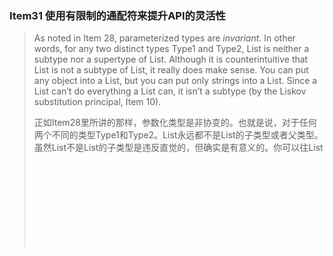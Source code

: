 ### Item31 使用有限制的通配符来提升API的灵活性

> As noted in Item 28, parameterized types are *invariant*. In other words, for any two distinct types Type1 and Type2, List<Type1> is neither a subtype nor a supertype of List<Type2>. Although it is counterintuitive that List<String> is not a subtype of List<Object>, it really does make sense. You can put any object into a List<Object>, but you can put only strings into a List<String>. Since a List<String> can’t do everything a List<Object> can, it isn’t a subtype (by the Liskov substitution principal, Item 10).

正如Item28里所讲的那样，参数化类型是非协变的。也就是说，对于任何两个不同的类型Type1和Type2。List<Type1>永远都不是List<Type2>的子类型或者父类型。虽然List<String>不是List<Object>的子类型是违反直觉的，但确实是有意义的。你可以往List<Object>里放所有的对象，但是只能往 List<String>里面放String对象。由于List<Stirng>不能做所有List<Object>可以做的事情，所有List<String>就不是List<Object>的子类型（里氏替换原则，Item10)。

> Sometimes you need more flexibility than invariant typing can provide. Consider the Stack class from Item 29. To refresh your memory, here is its public API:

有时，你需要非协变类型不能提供的灵活性，比如Item19中的Stack。为了唤醒你的记忆，下面是Stack的公开API：

```java
public class Stack<E> {
       public Stack();
       public void push(E e);
       public E pop();
       public boolean isEmpty();
}
```

> Suppose we want to add a method that takes a sequence of elements and pushes them all onto the stack. Here’s a first attempt:

假如我们需要添加一个方法，可以把一些列元素都放到stack里。下面是第一个尝试的版本：

```java
// pushAll method without wildcard type - deficient!
   public void pushAll(Iterable<E> src) {
       for (E e : src)
			 push(e);
   }
```

> This method compiles cleanly, but it isn’t entirely satisfactory. If the element type of the Iterable src exactly matches that of the stack, it works fine. But suppose you have a Stack<Number> and you invoke push(intVal), where intVal is of type Integer. This works because Integer is a subtype of Number. So logically, it seems that this should work, too:

这个方法可以干干净净地编译，但是还不是完全让人满意的。只有当Iterator实例src的元素类型恰好和stack的元素类型一致的时候，才能正常工作。但是，假设你现在有一个Stack<Number> ，并且你调用了push(intVal)方法，而intVal的类型是Integer。这个方法可以正常工作，因为Integer是Number的子类型。所以逻辑上来说，下面这段代码也应该可以工作。

```java
Stack<Number> numberStack = new Stack<>();
Iterable<Integer> integers = ... ;
numberStack.pushAll(integers);
```

> If you try it, however, you’ll get this error message because parameterized types are invariant:

然而，当你这个做的时候，由于参数化类型是非协变的，你将得到一个error信息如下。

```java
StackTest.java:7: error: incompatible types: Iterable<Integer>
   cannot be converted to Iterable<Number>
           numberStack.pushAll(integers);
                               ^
```

> Luckily, there’s a way out. The language provides a special kind of parameterized type call a *bounded wildcard type* to deal with situations like this. The type of the input parameter to pushAll should not be “Iterable of E” but “Iterable of some subtype of E,” and there is a wildcard type that means precisely that: Iterable<? extends E>. (The use of the keyword extends is slightly misleading: recall from Item 29 that *subtype* is defined so that every type is a subtype of itself, even though it does not extend itself.) Let’s modify pushAll to use this type:

幸运的是，还有一种方法。Java语言提供了一种特殊的参数化类型，被称为”有限制通配符类型“，就是用来解决类似这种问题的。pushAll方法的参数类型不应该是”E的Iterable接口“，而应该是“E的某个子类型的Iterable接口”，然后，这里有一个通配符类型，可以准确的表示这个意思： Iterable<? extends E>（其中extends关键字可能会造成一些误导，重申一下Item29里子类型的定义，每个类型都是自身的子类型，即使它没有继承它自己）。下面是使用这种类型修改后的pushAll方法：

```java
// Wildcard type for a parameter that serves as an E producer 
public void pushAll(Iterable<? extends E> src) {
       for (E e : src)
           push(e);
}
```

> With this change, not only does Stack compile cleanly, but so does the client code that wouldn’t compile with the original pushAll declaration. Because Stack and its client compile cleanly, you know that everything is typesafe.
>
> Now suppose you want to write a popAll method to go with pushAll. The popAll method pops each element off the stack and adds the elements to the given collection. Here’s how a first attempt at writing the popAll method might look:

通过这个修改后，不仅仅Stack可以干净地编译，那些没有和原始pushAll声明一起编译过的客户端代码也能干干净净地编译。由于Stack和客户端代码都可以干净地编译，你就知道所有的东西都是类型安全的。

现在假设你要写一个pushAll对应的方法popAll。popAll方法把stack中的每一个元素都弹出来，然后添加到一个给定的集合里。下面是第一次尝试写得popAll方法的代码：

```java
// popAll method without wildcard type - deficient!
   public void popAll(Collection<E> dst) {
       while (!isEmpty())
           dst.add(pop());
}
```

> Again, this compiles cleanly and works fine if the element type of the destination collection exactly matches that of the stack. But again, it isn’t entirely satisfactory. Suppose you have a Stack<Number> and variable of type Object. If you pop an element from the stack and store it in the variable, it compiles and runs without error. So shouldn’t you be able to do this, too?

同样地，这个代码也能干净地编译，当目标集合的元素类型和stack的一致的时候，也能正常工作。但是同样地，这并不能让人满意。假如你有一个Stack<Number>和一个类型为Object的变量。当你把一个元素从stack中弹出来并存储到这变量中时，可以正常编译运行，不会有error。那么，你为什么不能像下面这么做呢？

```java
Stack<Number> numberStack = new Stack<Number>();
Collection<Object> objects = ... ;
numberStack.popAll(objects);
```

> If you try to compile this client code against the version of popAll shown earlier, you’ll get an error very similar to the one that we got with our first version of pushAll: Collection<Object> is not a subtype of Collection<Number>. Once again, wildcard types provide a way out. The type of the input parameter to popAll should not be “collection of E” but “collection of some supertype of E” (where supertype is defined such that E is a supertype of itself [JLS, 4.10]). Again, there is a wildcard type that means precisely that: Collection<? super E>. Let’s modify popAll to use it:

当你企图基于前面的popAll版本来编译这个客户端代码的时候，你将会得到一个error，和前面写的第一版的pushAll方法差不多：Collection<Object> 不是Collection<Number>的子类型。还是同样地，通配符类型也提供了一个方法。popAll方法的输入参数类型不应该是“E的集合”应该是“E的一些超类型的集合”（这里的超类型定义是正确的，因为E是它自己的超类。同样地，也有一个通配符类型能准确表达这个意思：Collection<? super E>。下面是使用它修改的popAll方法：

```java
// Wildcard type for parameter that serves as an E consumer 
public void popAll(Collection<? super E> dst) {
       while (!isEmpty())
           dst.add(pop());
}
```

> With this change, both Stack and the client code compile cleanly.
>  The lesson is clear. **For maximum flexibility, use wildcard types on input parameters that represent producers or consumers.** If an input parameter is both a producer and a consumer, then wildcard types will do you no good: you need an exact type match, which is what you get without any wildcards.

使用这个修改后的版本，Stack和客户端代码都可以干干净净地编译。

这个结论很明显：为了最大化灵活度，对于代表生产者或者消费者的输入参数，使用通配符类型。如果这个输入参数即是生产者又是消费者，这个通配符类型就没什么用了。你需要的是准确的类型匹配，不需要使用任何的通配符。

> Here is a mnemonic to help you remember which wildcard type to use:
>
> **PECS stands for producer-extends, consumer-super.**
>
> In other words, if a parameterized type represents a T producer, use <? extends T>; if it represents a T consumer, use <? super T>. In our Stack example, pushAll’s src parameter produces E instances for use by the Stack, so the appropriate type for src is Iterable<? extends E>; popAll’s dst parameter consumes E instances from the Stack, so the appropriate type for dst is Collection<? super E>. The PECS mnemonic captures the fundamental principle that guides the use of wildcard types. Naftalin and Wadler call it the *Get and Put Principle* [Naftalin07, 2.4].

这个助记符可以帮助你记住应该使用哪些通配符：

**PECS 表示producer-extends, consumer-super。**

换句话说，如果这个参数化类型表示一个T生产者，使用<? extends T>；如果表示的是T消费者，使用 <? super T>。在我们的Stack的例子里，pushAll的src参数产生了E实例供Stack使用；所以src的合适类型是Iterable<? extends T>；popAll的dst参数消费每一个来自Stack的E实例，因此合适的类型是Collection<? super E>。PECS助记符刻画了直到通配符使用的基本原则。Naftalin和Wadler把它称之为“Get and Put Principle”。

> With this mnemonic in mind, let’s take a look at some method and constructor declarations from previous items in this chapter. The Chooser constructor in Item 28 has this declaration:

记住这个助记符，然后我们看一下本章中前面的章节中写的一些方法和构造器声明。Item28中的Chooser构造器有如下的声明：

```java
public Chooser(Collection<T> choices)
```

> This constructor uses the collection choices only to **produce** values of type T (and stores them for later use), so its declaration should use a wildcard type that **extends** T. Here’s the resulting constructor declaration:

这个构造器使用的集合choices只是用来生产类型为T的值（然后保存起来为了后面的使用），因此它的声明应该使用extends T这一通配符。这是修改后的构造器声明：

```java
// Wildcard type for parameter that serves as an T producer 
public Chooser(Collection<? extends T> choices)
```

> And would this change make any difference in practice? Yes, it would. Suppose you have a List<Integer>, and you want to pass it in to the constructor for a Chooser<Number>. This would not compile with the original declaration, but it does once you add the bounded wildcard type to the declaration.

这个会在实际应用中会有区别吗？答案是肯定的。假如你有一个List<Integer>，然后你想把它传给一个Chooser<Number>的构造器（*我想应该是这样 Chooser<Number> chooser= new Chooser(listInteger)*)。你使用原来的声明，将无法编译，但是如果你在声明中使用有限制的通配符类型，就可以进行编译了。

> Now let’s look at the union method from Item 30. Here is the declaration:

现在让我们来看看Item30中的union方法，下面是声明：

```java
public static <E> Set<E> union(Set<E> s1, Set<E> s2)
```

> Both parameters, s1 and s2, are E producers, so the PECS mnemonic tells us that the declaration should be as follows:

这两个参数s1和s2都是E的生产者，因此PECS助记符告诉我们这个声明应该是这样的：

```java
public static <E> Set<E> union(Set<? extends E> s1, Set<? extends E> s2)
```

> Note that the return type is still Set<E>. **Do not use bounded wildcard types as return types.** Rather than providing additional flexibility for your users, it would force them to use wildcard types in client code. With the revised declaration, this code will compile cleanly:

需要注意的是，这个返回类型还是Set<E>。**不要使用有限制的通配符类型作为返回类型。**这样做既不能给用户提供额外的灵活性，还会强迫他们在客户端代码中使用通配符类型。使用前面修改后的声明，下面这个代码可以很干净地编译：

```java
Set<Integer> integers = Set.of(1, 3, 5);
Set<Double>  doubles  = Set.of(2.0, 4.0, 6.0);
Set<Number>  numbers  = union(integers, doubles);
```

> Properly used, wildcard types are nearly invisible to the users of a class. They cause methods to accept the parameters they should accept and reject those they should reject. **If the user of a class has to think about wildcard types, there is probably something wrong with its API.**

如果使用得到，这个通配符类型对于类的使用者来说几乎是不可见的。他们可以让方法接收他们应该接收的参数，并拒绝他们应该拒绝的参数。**如果类的使用者必须要考虑通配符类型，那么这个API可能就有点问题。**

> Prior to Java 8, the type inference rules were not clever enough to handle the previous code fragment, which requires the compiler to use the contextually specified return type (or *target type*) to infer the type of E. The target type of the union invocation shown earlier is Set<Number>. If you try to compile the fragment in an earlier version of Java (with an appropriate replacement for the Set.of factory), you’ll get a long, convoluted error message like this:

























